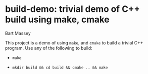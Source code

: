 # build-demo: trivial demo of C++ build using make, cmake
Bart Massey

This project is a demo of using `make`, and
`cmake` to build a trivial C++ program. Use any of the
following to build:

* `make`

* `mkdir build && cd build && cmake .. && make`

